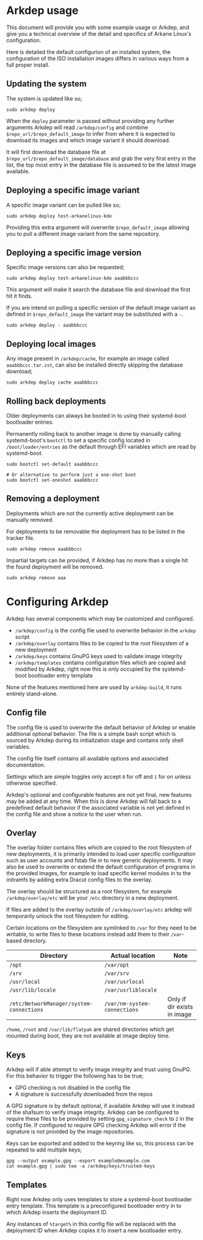 # Arkdep usage
This document will provide you with some example usage or Arkdep, and give you a technical overview of the detail and specifics of Arkane Linux's configuration.

Here is detailed the default configurion of an installed system, the configuration of the ISO installation images differs in various ways from a full proper install.

## Updating the system
The system is updated like so;

```console
sudo arkdep deploy
```

When the `deploy` parameter is passed without providing any further arguments Arkdep will read `/arkdep/config` and combine `$repo_url/$repo_default_image` to infer from where it is expected to download its images and which image variant it should download.

It will first download the database file at `$repo_url/$repo_default_image/database` and grab the very first entry in the list, the top most entry in the database file is assumed to be the latest image available.

## Deploying a specific image variant
A specific image variant can be pulled like so;

```console
sudo arkdep deploy test-arkanelinux-kde
```

Providing this extra argument will overwrite `$repo_default_image` allowing you to pull a different image variant from the same repository.

## Deploying a specific image version
Specific image versions can also be requested;

```console
sudo arkdep deploy test-arkanelinux-kde aaabbbccc
```

This argument will make it search the database file and download the first hit it finds.

If you are intend on pulling a specific version of the default image variant as defined in `$repo_default_image` the variant may be substituted with a `-`.

```console
sudo arkdep deploy - aaabbbccc
```

## Deploying local images
Any image present in `/arkdep/cache`, for example an image called `aaabbbccc.tar.zst`, can also be installed directly skipping the database download;

```console
sudo arkdep deploy cache aaabbbccc
```

## Rolling back deployments
Older deployments can always be booted in to using their systemd-boot bootloader entries.

Permanently rolling back to another image is done by manually calling systemd-boot's `bootctl` to set a specific config located in `/boot/loader/entries` as the default through EFI variables which are read by systemd-boot.

```console
sudo bootctl set-default aaabbbccc

# Or alternative to perform just a one-shot boot
sudo bootctl set-oneshot aaabbbccc
```

## Removing a deployment
Deployments which are not the currently active deployment can be manually removed.

For deployments to be removable the deployment has to be listed in the tracker file.

```console
sudo arkdep remove aaabbbccc
```

Impartial targets can be provided, if Arkdep has no more than a single hit the found deployment will be removed.

```console
sudo arkdep remove aaa
```

# Configuring Arkdep
Arkdep has several components which may be customized and configured.

- `/arkdep/config` is the config file used to overwrite behavior in the `arkdep` script
- `/arkdep/overlay` contains files to be copied to the root filesystem of a new deployment
- `/arkdep/keys` contains GnuPG keys used to validate image integrity
- `/arkdep/templates` contains configuration files which are copied and modified by Arkdep, right now this is only occupied by the systemd-boot bootloader entry template

None of the features mentioned here are used by `arkdep-build`, it runs entirely stand-alone.

## Config file
The config file is used to overwrite the default behavior of Arkdep or enable additional optional behavior. The file is a simple bash script which is sourced by Arkdep during its initialization stage and contains only shell variables.

The config file itself contains all available options and associated documentation.

Settings which are simple toggles only accept `0` for off and `1` for on unless otherwise specified.

Arkdep's optional and configurable features are not yet final, new features may be added at any time. When this is done Arkdep will fall back to a predefined default behavior if the associated variable is not yet defined in the config file and show a notice to the user when run.

## Overlay
The overlay folder contains files which are copied to the root filesystem of new deployments, it is primarily intended to load user specific configuration such as user accounts and fstab file in to new generic deployments. It may also be used to overwrite or extend the default configuration of programs in the provided images, for example to load specific kernel modules in to the initramfs by adding extra Dracut config files to the overlay.

The overlay should be structured as a root filesystem, for example `/arkdep/overlay/etc` will be your `/etc` directory in a new deployment.

If files are added to the overlay outside of `/arkdep/overlay/etc` arkdep will temporarily unlock the root filesystem for editing.

Certain locations on the filesystem are symlinked to `/var` for they need to be writable, to write files to these locations instead add them  to their `/var`-based directory.

| Directory | Actual location | Note |
| --- | --- | --- |
| `/opt` | `/var/opt` | |
| `/srv` | `/var/srv` | |
| `/usr/local` | `/var/usrlocal` | |
| `/usr/lib/locale` | `/var/usrliblocale` | |
| `/etc/NetworkManager/system-connections` | `/var/nm-system-connections` | Only if dir exists in image |

`/home`, `/root` and `/var/lib/flatpak` are shared directories which get mounted during boot, they are not available at image deploy time.

## Keys
Arkdep will if able attempt to verify image integrity and trust using GnuPG. For this behavior to trigger the following has to be true;

- GPG checking is not disabled in the config file
- A signature is successfully downloaded from the repos

A GPG signature is by default optional, if available Arkdep will use it instead of the sha1sum to verify image integrity. Arkdep can be configured to require these files to be provided by setting `gpg_signature_check` to `2` in the config file. If configured to require GPG checking Arkdep will error if the signature is not provided by the image repositories.

Keys can be exported and added to the keyring like so, this process can be repeated to add multiple keys;
```console
gpg --output example.gpg --export example@example.com
cat example.gpg | sudo tee -a /arkdep/keys/trusted-keys
```

## Templates
Right now Arkdep only uses templates to store a systemd-boot bootloader entry template. This template is a preconfigured bootloader entry in to which Arkdep inserts the deployment ID.

Any instances of `%target%` in this config file will be replaced with the deployment ID when Arkdep copies it to insert a new bootloader entry.
